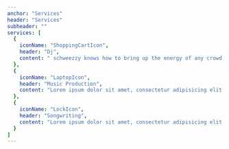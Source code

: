 ```yaml
---
anchor: "Services"
header: "Services"
subheader: ""
services: [
  {
    iconName: "ShoppingCartIcon",
    header: "Dj",
    content: " schweezzy knows how to bring up the energy of any crowd and unite a room with his infectious mix of music tailored to any event."
  },
  {
    iconName: "LaptopIcon",
    header: "Music Production",
    content: "Lorem ipsum dolor sit amet, consectetur adipisicing elit. Minima maxime quam architecto quo inventore harum ex magni, dicta impedit."
  },
  {
    iconName: "LockIcon",
    header: "Songwriting",
    content: "Lorem ipsum dolor sit amet, consectetur adipisicing elit. Minima maxime quam architecto quo inventore harum ex magni, dicta impedit."
  }
]
---
```

